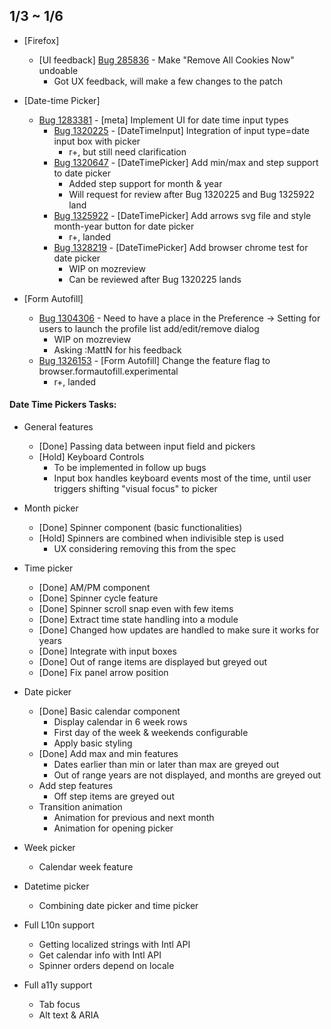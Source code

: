 ## 1/3 ~ 1/6

- [Firefox]
	- [UI feedback] [Bug 285836](https://bugzilla.mozilla.org/show_bug.cgi?id=285836) - Make "Remove All Cookies Now" undoable
		- Got UX feedback, will make a few changes to the patch

- [Date-time Picker]
	- [Bug 1283381](https://bugzilla.mozilla.org/show_bug.cgi?id=1283381) - [meta] Implement UI for date time input types
		- [Bug 1320225](https://bugzilla.mozilla.org/show_bug.cgi?id=1320225) - [DateTimeInput] Integration of input type=date input box with picker
			- r+, but still need clarification
		- [Bug 1320647](https://bugzilla.mozilla.org/show_bug.cgi?id=1320647) -  [DateTimePicker] Add min/max and step support to date picker
			- Added step support for month & year
			- Will request for review after Bug 1320225 and Bug 1325922 land
		- [Bug 1325922](https://bugzilla.mozilla.org/show_bug.cgi?id=1325922) - [DateTimePicker] Add arrows svg file and style month-year button for date picker
			- r+, landed
		- [Bug 1328219](https://bugzilla.mozilla.org/show_bug.cgi?id=1328219) - [DateTimePicker] Add browser chrome test for date picker
			- WIP on mozreview
			- Can be reviewed after Bug 1320225 lands
- [Form Autofill]
	-  [Bug 1304306](https://bugzilla.mozilla.org/show_bug.cgi?id=1304306) - Need to have a place in the Preference -> Setting for users to launch the profile list add/edit/remove dialog
		-  WIP on mozreview
		-  Asking :MattN for his feedback
	-  [Bug 1326153](https://bugzilla.mozilla.org/show_bug.cgi?id=1326153) - [Form Autofill] Change the feature flag to browser.formautofill.experimental
		-  r+, landed

#### Date Time Pickers Tasks:

- General features
	- [Done] Passing data between input field and pickers
	- [Hold] Keyboard Controls
		- To be implemented in follow up bugs
		- Input box handles keyboard events most of the time, until user triggers shifting "visual focus" to picker
- Month picker
	- [Done] Spinner component (basic functionalities)
	- [Hold] Spinners are combined when indivisible step is used
		- UX considering removing this from the spec
- Time picker
	- [Done] AM/PM component
	- [Done] Spinner cycle feature
	- [Done] Spinner scroll snap even with few items
	- [Done] Extract time state handling into a module
	- [Done] Changed how updates are handled to make sure it works for years
	- [Done] Integrate with input boxes
	- [Done] Out of range items are displayed but greyed out
	- [Done] Fix panel arrow position
- Date picker
	- [Done] Basic calendar component
		- Display calendar in 6 week rows
		- First day of the week & weekends configurable
		- Apply basic styling
	- [Done] Add max and min features
		- Dates earlier than min or later than max are greyed out
		- Out of range years are not displayed, and months are greyed out
	- Add step features
		- Off step items are greyed out
	- Transition animation
		- Animation for previous and next month
		- Animation for opening picker
- Week picker
	- Calendar week feature
- Datetime picker
	- Combining date picker and time picker

- Full L10n support
	- Getting localized strings with Intl API
	- Get calendar info with Intl API
	- Spinner orders depend on locale
- Full a11y support
	- Tab focus
	- Alt text & ARIA
